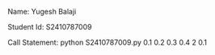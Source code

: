 Name: Yugesh Balaji

Student Id: S2410787009

Call Statement: python S2410787009.py 0.1 0.2 0.3 0.4 2 0.1